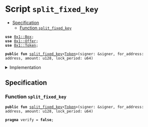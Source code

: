 
<a name="split_fixed_key"></a>

# Script `split_fixed_key`



-  [Specification](#@Specification_0)
    -  [Function `split_fixed_key`](#@Specification_0_split_fixed_key)


<pre><code><b>use</b> <a href="../../modules/doc/Box.md#0x1_Box">0x1::Box</a>;
<b>use</b> <a href="../../modules/doc/Offer.md#0x1_Offer">0x1::Offer</a>;
<b>use</b> <a href="../../modules/doc/Token.md#0x1_Token">0x1::Token</a>;
</code></pre>




<pre><code><b>public</b> <b>fun</b> <a href="split_fixed_key.md#split_fixed_key">split_fixed_key</a>&lt;<a href="../../modules/doc/Token.md#0x1_Token">Token</a>&gt;(signer: &signer, for_address: address, amount: u128, lock_period: u64)
</code></pre>



<details>
<summary>Implementation</summary>


<pre><code><b>fun</b> <a href="split_fixed_key.md#split_fixed_key">split_fixed_key</a>&lt;<a href="../../modules/doc/Token.md#0x1_Token">Token</a>: store&gt;(
    signer: &signer,
    for_address: address,
    amount: u128,
    lock_period: u64,
) {
    // 1. take key: FixedTimeMintKey&lt;<a href="../../modules/doc/Token.md#0x1_Token">Token</a>&gt;
    <b>let</b> mint_key = <a href="../../modules/doc/Box.md#0x1_Box_take">Box::take</a>&lt;<a href="../../modules/doc/Token.md#0x1_Token_FixedTimeMintKey">Token::FixedTimeMintKey</a>&lt;<a href="../../modules/doc/Token.md#0x1_Token">Token</a>&gt;&gt;(signer);

    // 2.
    <b>let</b> new_mint_key = <a href="../../modules/doc/Token.md#0x1_Token_split_fixed_key">Token::split_fixed_key</a>&lt;<a href="../../modules/doc/Token.md#0x1_Token">Token</a>&gt;(&<b>mut</b> mint_key, amount);

    // 3. put key
    <a href="../../modules/doc/Box.md#0x1_Box_put">Box::put</a>(signer, mint_key);

    // 4. offer
    <a href="../../modules/doc/Offer.md#0x1_Offer_create">Offer::create</a>&lt;<a href="../../modules/doc/Token.md#0x1_Token_FixedTimeMintKey">Token::FixedTimeMintKey</a>&lt;<a href="../../modules/doc/Token.md#0x1_Token">Token</a>&gt;&gt;(signer, new_mint_key, for_address, lock_period);
}
</code></pre>



</details>

<a name="@Specification_0"></a>

## Specification


<a name="@Specification_0_split_fixed_key"></a>

### Function `split_fixed_key`


<pre><code><b>public</b> <b>fun</b> <a href="split_fixed_key.md#split_fixed_key">split_fixed_key</a>&lt;<a href="../../modules/doc/Token.md#0x1_Token">Token</a>&gt;(signer: &signer, for_address: address, amount: u128, lock_period: u64)
</code></pre>




<pre><code><b>pragma</b> verify = <b>false</b>;
</code></pre>

